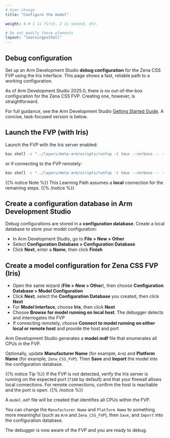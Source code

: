 ```yaml
---
# User change
title: "Configure the model"

weight: 4 # 1 is first, 2 is second, etc.

# Do not modify these elements
layout: "learningpathall"
---
```


## Debug configuration

Set up an Arm Development Studio **debug configuration** for the Zena CSS FVP using the Iris interface. This page shows a fast, reliable path to a working configuration.

As of Arm Development Studio 2025.0, there is no out-of-the-box configuration for the Zena CSS FVP. Creating one, however, is straightforward.

For full guidance, see the Arm Development Studio [Getting Started Guide](https://developer.arm.com/documentation/101469/latest/Migrating-from-DS-5-to-Arm-Development-Studio/Connect-to-new-or-custom-models). A concise, task-focused version is below.

## Launch the FVP (with Iris)

Launch the FVP with the Iris server enabled:

```bash
kas shell -c "../layers/meta-arm/scripts/runfvp -t tmux --verbose -- --iris-server --iris-port 7100"
```
or if connecting to the FVP remotely:

```bash
kas shell -c "../layers/meta-arm/scripts/runfvp -t tmux --verbose -- --iris-server --iris-port 7100 -A"
```

{{% notice Note %}}
This Learning Path assumes a **local** connection for the remaining steps.
{{% /notice %}}

## Create a configuration database in Arm Development Studio

Debug configurations are stored in a **configuration database**. Create a local database to store your model configuration:

- In Arm Development Studio, go to **File > New > Other**
- Select **Configuration Database > Configuration Database**
- Click **Next**, enter a **Name**, then click **Finish**

## Create a model configuration for Zena CSS FVP (Iris)

- Open the same wizard (**File > New > Other**), then choose **Configuration Database > Model Configuration**
- Click **Next**, select the **Configuration Database** you created, then click **Next**
- For **Model Interface**, choose **Iris**, then click **Next**
- Choose **Browse for model running on local host**. The debugger detects and interrogates the FVP  
- If connecting remotely, choose **Connect to model running on either local or remote host** and provide the host and port

Arm Development Studio generates a **model.mdf** file that enumerates all CPUs in the FVP.

Optionally, update **Manufacturer Name** (for example, `Arm`) and **Platform Name** (for example, `Zena_CSS_FVP`). Then **Save** and **Import** the model into the configuration database.

{{% notice Tip %}}
If the FVP is not detected, verify the Iris server is running on the expected port (`7100` by default) and that your firewall allows local connections. For remote connections, confirm the host is reachable and the port is open.
{{% /notice %}}

A `model.mdf` file will be created that identifies all CPUs within the FVP.

You can change the `Manufacturer Name` and `Platform Name` to something more meaningful (such as `Arm` and `Zena_CSS_FVP`), then `Save`, and `Import` into the configuration database.

The debugger is now aware of the FVP and you are ready to debug.
